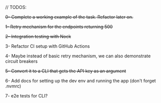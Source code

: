 // TODOS:

~~0- Complete a working example of the task. Refactor later on.~~

~~1- Retry mechanism for the endpoints returning 500~~

~~2- Integration testing with Nock~~

3- Refactor CI setup with GitHub Actions

4- Maybe instead of basic retry mechanism, we can also demonstrate circuit breakers

~~5- Convert it to a CLI that gets the API key as an argument~~

6- Add docs for setting up the dev env and running the app (don't forget .nvmrc)

7- e2e tests for CLI?
